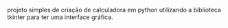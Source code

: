 projeto simples de criação de calculadora em python utilizando a biblioteca tkinter para ter uma interface gráfica.
